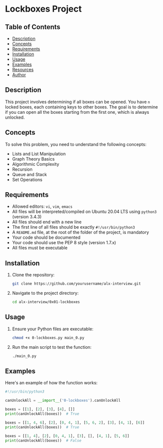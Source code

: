 # Lockboxes Project

## Table of Contents

- [Description](#description)
- [Concepts](#concepts)
- [Requirements](#requirements)
- [Installation](#installation)
- [Usage](#usage)
- [Examples](#examples)
- [Resources](#resources)
- [Author](#author)

## Description

This project involves determining if all boxes can be opened. You have `n` locked boxes, each containing keys to other boxes. The goal is to determine if you can open all the boxes starting from the first one, which is always unlocked.

## Concepts

To solve this problem, you need to understand the following concepts:

- Lists and List Manipulation
- Graph Theory Basics
- Algorithmic Complexity
- Recursion
- Queue and Stack
- Set Operations

## Requirements

- Allowed editors: `vi`, `vim`, `emacs`
- All files will be interpreted/compiled on Ubuntu 20.04 LTS using `python3` (version 3.4.3)
- All files should end with a new line
- The first line of all files should be exactly `#!/usr/bin/python3`
- A `README.md` file, at the root of the folder of the project, is mandatory
- Your code should be documented
- Your code should use the PEP 8 style (version 1.7.x)
- All files must be executable

## Installation

1. Clone the repository:
    ```bash
    git clone https://github.com/yourusername/alx-interview.git
    ```
2. Navigate to the project directory:
    ```bash
    cd alx-interview/0x01-lockboxes
    ```

## Usage

1. Ensure your Python files are executable:
    ```bash
    chmod +x 0-lockboxes.py main_0.py
    ```
2. Run the main script to test the function:
    ```bash
    ./main_0.py
    ```

## Examples

Here's an example of how the function works:

```python
#!/usr/bin/python3

canUnlockAll = __import__('0-lockboxes').canUnlockAll

boxes = [[1], [2], [3], [4], []]
print(canUnlockAll(boxes))  # True

boxes = [[1, 4, 6], [2], [0, 4, 1], [5, 6, 2], [3], [4, 1], [6]]
print(canUnlockAll(boxes))  # True

boxes = [[1, 4], [2], [0, 4, 1], [3], [], [4, 1], [5, 6]]
print(canUnlockAll(boxes))  # False
